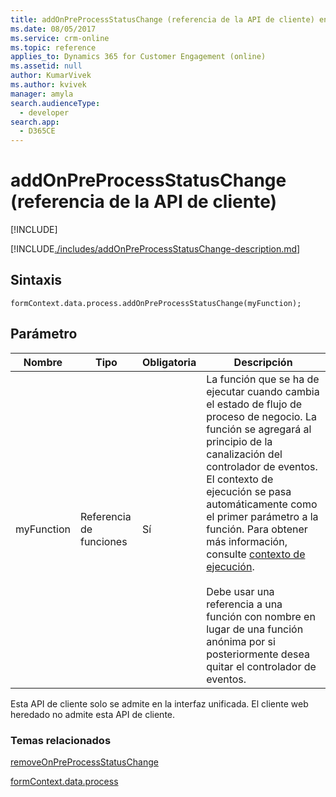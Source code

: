 ```yaml
---
title: addOnPreProcessStatusChange (referencia de la API de cliente) en Dynamics 365 for Customer Engagement | MicrosoftDocs
ms.date: 08/05/2017
ms.service: crm-online
ms.topic: reference
applies_to: Dynamics 365 for Customer Engagement (online)
ms.assetid: null
author: KumarVivek
ms.author: kvivek
manager: amyla
search.audienceType:
  - developer
search.app:
  - D365CE
---
```

# <a name="addonpreprocessstatuschange-client-api-reference"></a>addOnPreProcessStatusChange (referencia de la API de cliente)

[!INCLUDE[](../../../../../../includes/cc_applies_to_update_9_0_0.md)]

[!INCLUDE[./includes/addOnPreProcessStatusChange-description.md](./includes/addOnPreProcessStatusChange-description.md)]

## <a name="syntax"></a>Sintaxis

`formContext.data.process.addOnPreProcessStatusChange(myFunction);`

## <a name="parameter"></a>Parámetro

|Nombre|Tipo|Obligatoria|Descripción|
|--|--|--|--|
|myFunction|Referencia de funciones|Sí|La función que se ha de ejecutar cuando cambia el estado de flujo de proceso de negocio. La función se agregará al principio de la canalización del controlador de eventos. El contexto de ejecución se pasa automáticamente como el primer parámetro a la función. Para obtener más información, consulte [contexto de ejecución](../../../clientapi-execution-context.md).<br/><br/>Debe usar una referencia a una función con nombre en lugar de una función anónima por si posteriormente desea quitar el controlador de eventos.|

Esta API de cliente solo se admite en la interfaz unificada. El cliente web heredado no admite esta API de cliente.

### <a name="related-topics"></a>Temas relacionados

[removeOnPreProcessStatusChange](removeOnPreProcessStatusChange.md)

[formContext.data.process](../../formContext-data-process.md)
